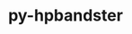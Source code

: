 ---
title: "py-hpbandster"
layout: cache
categories: [package, v0.18.0]
meta: {"versions": ["0.7.4"], "compilers": ["gcc@=7.5.0"], "oss": ["ubuntu18.04"], "platforms": ["linux"], "targets": ["x86_64"], "stacks": ["e4s", "root"], "num_specs": 1, "num_specs_by_stack": {"e4s": 1, "root": 1}}
spec_details: [{"hash": "x573gkiuswbn57qgl4jfyzi2h5oeaa3l", "compiler": "gcc@=7.5.0", "versions": ["0.7.4"], "os": "ubuntu18.04", "platform": "linux", "target": "x86_64", "variants": [], "stacks": ["e4s", "root"], "size": "-", "tarball": "https://binaries.spack.io/releases/v0.18.0/build_cache/linux-ubuntu18.04-x86_64/gcc-7.5.0/py-hpbandster-0.7.4/linux-ubuntu18.04-x86_64-gcc-7.5.0-py-hpbandster-0.7.4-x573gkiuswbn57qgl4jfyzi2h5oeaa3l.spack"}]
---